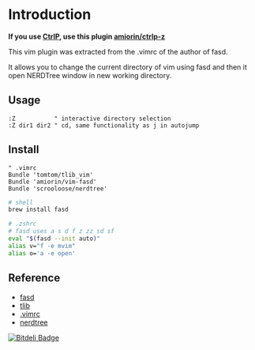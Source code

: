 # Introduction
**If you use [CtrlP][2], use this plugin [amiorin/ctrlp-z][1]**

This vim plugin was extracted from the .vimrc of the author of fasd.

It allows you to change the current directory of vim using fasd and then it open NERDTree window in new working directory.

## Usage
```vim
:Z           " interactive directory selection
:Z dir1 dir2 " cd, same functionality as j in autojump
```

## Install
```vim
" .vimrc
Bundle 'tomtom/tlib_vim'
Bundle 'amiorin/vim-fasd'
Bundle 'scrooloose/nerdtree'
```

```sh
# shell
brew install fasd
```

```sh
# .zshrc
# fasd uses a s d f z zz sd sf
eval "$(fasd --init auto)"
alias v="f -e mvim"
alias o='a -e open'
```

## Reference
* [fasd](https://github.com/clvv/fasd)
* [tlib](http://www.vim.org/scripts/script.php?script_id=1863)
* [.vimrc](https://github.com/clvv/dotfiles/blob/master/.vimrc)
* [nerdtree](https://github.com/scrooloose/nerdtree)

[1]: https://github.com/amiorin/ctrlp-z
[2]: https://github.com/kien/ctrlp.vim


[![Bitdeli Badge](https://d2weczhvl823v0.cloudfront.net/amiorin/vim-fasd/trend.png)](https://bitdeli.com/free "Bitdeli Badge")

